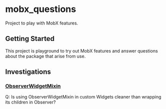 # mobx_questions

Project to play with MobX features.

## Getting Started

This project is playground to try out MobX features and answer questions about the package that 
arise from use.

## Investigations

### [ObserverWidgetMixin](https://pub.dev/documentation/flutter_mobx/latest/flutter_mobx/ObserverWidgetMixin-mixin.html)

Q: Is using ObserverWidgetMixin in custom Widgets cleaner than wrapping its children in Observer?